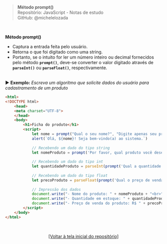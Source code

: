 > **Método prompt()**  
> Repositório: JavaScript - Notas de estudo  
> GitHub: @michelelozada
&nbsp;
     
&nbsp;  

**Método prompt()**  
- Captura a entrada feita pelo usuário.    
- Retorna o que foi digitado como uma string.  
- Portanto, se o intuito for ler um número inteiro ou decimal fornecidos pelo método **`prompt()`**, deve-se converter o valor digitado através de **`parseInt()`** ou **`parseFloat()`**, respectivamente. 
&nbsp;
     
&nbsp;     
:arrow_forward: **Exemplo:** *Escreva um algoritmo que solicite dados do usuário para cadastramento de um produto*
```html
<html>
<!DOCTYPE html>
	<head>
	<meta charset="UTF-8">
	</head>
	<body>
		<h1>Ficha do produto</h1>
		<script>
			let nome = prompt("Qual o seu nome?", "Digite apenas seu primeiro nome");
			alert(`Olá, ${nome}! Seja bem-vindo(a) ao sistema.`)
			
			// Recebendo um dado do tipo string
			let nomeProduto = prompt('Por favor, qual produto você deseja cadastrar? '); 
			
			// Recebendo um dado do tipo int 
			let quantidadeProduto = parseInt(prompt('Qual a quantidade desse produto em estoque? '));
			
			// Recebendo um dado do tipo float 
			let precoProduto = parseFloat(prompt('Qual o preço de venda do produto? ')).toFixed(2); 
			
			// Impressão dos dados
			document.write("- Nome do produto: " + nomeProduto + "<br>");
			document.write("- Quantidade em estoque: " + quantidadeProduto + " unidades<br>");
			document.write("- Preço de venda do produto: R$ " + precoProduto + "<br>");
		</script>
	</body>
</html>
```

&nbsp;

<div align="center">
<a href="https://github.com/michelelozada/JavaScript-Study-Notes">[Voltar à tela inicial do repositório]</a>
</div>